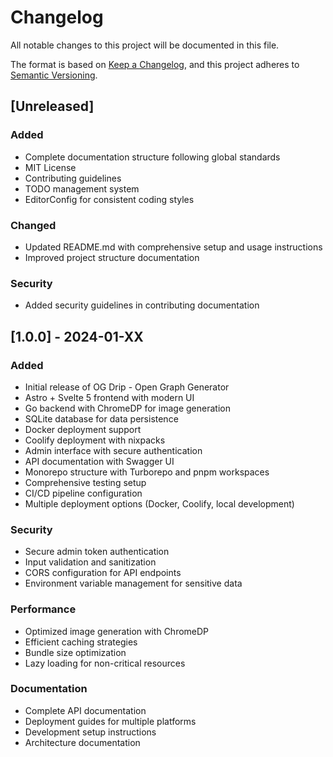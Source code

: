 # Changelog

All notable changes to this project will be documented in this file.

The format is based on [Keep a Changelog](https://keepachangelog.com/en/1.0.0/), and this project
adheres to [Semantic Versioning](https://semver.org/spec/v2.0.0.html).

## [Unreleased]

### Added

- Complete documentation structure following global standards
- MIT License
- Contributing guidelines
- TODO management system
- EditorConfig for consistent coding styles

### Changed

- Updated README.md with comprehensive setup and usage instructions
- Improved project structure documentation

### Security

- Added security guidelines in contributing documentation

## [1.0.0] - 2024-01-XX

### Added

- Initial release of OG Drip - Open Graph Generator
- Astro + Svelte 5 frontend with modern UI
- Go backend with ChromeDP for image generation
- SQLite database for data persistence
- Docker deployment support
- Coolify deployment with nixpacks
- Admin interface with secure authentication
- API documentation with Swagger UI
- Monorepo structure with Turborepo and pnpm workspaces
- Comprehensive testing setup
- CI/CD pipeline configuration
- Multiple deployment options (Docker, Coolify, local development)

### Security

- Secure admin token authentication
- Input validation and sanitization
- CORS configuration for API endpoints
- Environment variable management for sensitive data

### Performance

- Optimized image generation with ChromeDP
- Efficient caching strategies
- Bundle size optimization
- Lazy loading for non-critical resources

### Documentation

- Complete API documentation
- Deployment guides for multiple platforms
- Development setup instructions
- Architecture documentation
